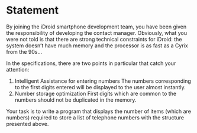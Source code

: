 # Statement

By joining the iDroid smartphone development team, you have been given the responsibility of developing the contact manager. Obviously, what you were not told is that there are strong technical constraints for iDroid: the system doesn’t have much memory and the processor is as fast as a Cyrix from the 90s...

In the specifications, there are two points in particular that catch your attention:
1. Intelligent Assistance for entering numbers
The numbers corresponding to the first digits entered will be displayed to the user almost instantly.
2. Number storage optimization
First digits which are common to the numbers should not be duplicated in the memory.


Your task is to write a program that displays the number of items (which are numbers) required to store a list of telephone numbers with the structure presented above.